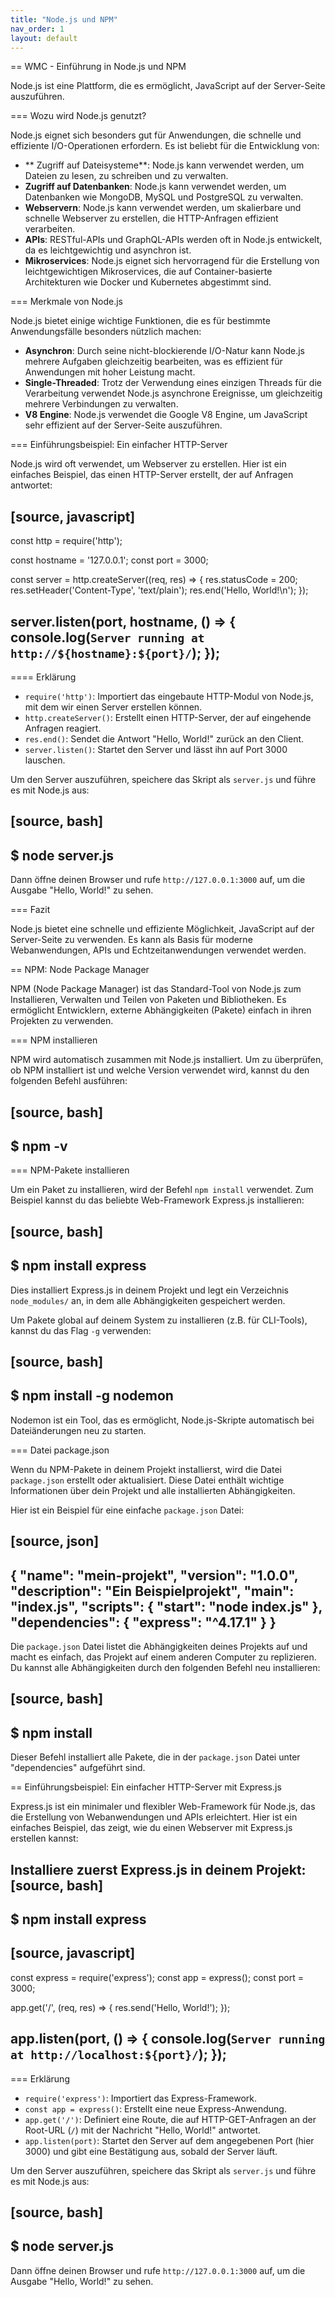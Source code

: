 ```yaml
---
title: "Node.js und NPM"
nav_order: 1
layout: default
---
```


== WMC - Einführung in Node.js und NPM

Node.js ist eine Plattform, die es ermöglicht, JavaScript auf der Server-Seite auszuführen.

=== Wozu wird Node.js genutzt?

Node.js eignet sich besonders gut für Anwendungen, die schnelle und effiziente I/O-Operationen erfordern. Es ist beliebt für die Entwicklung von:

- ** Zugriff auf Dateisysteme**: Node.js kann verwendet werden, um Dateien zu lesen, zu schreiben und zu verwalten.
- **Zugriff auf Datenbanken**: Node.js kann verwendet werden, um Datenbanken wie MongoDB, MySQL und PostgreSQL zu verwalten.
- **Webservern**: Node.js kann verwendet werden, um skalierbare und schnelle Webserver zu erstellen, die HTTP-Anfragen effizient verarbeiten.
- **APIs**: RESTful-APIs und GraphQL-APIs werden oft in Node.js entwickelt, da es leichtgewichtig und asynchron ist.
- **Mikroservices**: Node.js eignet sich hervorragend für die Erstellung von leichtgewichtigen Mikroservices, die auf Container-basierte Architekturen wie Docker und Kubernetes abgestimmt sind.

=== Merkmale von Node.js

Node.js bietet einige wichtige Funktionen, die es für bestimmte Anwendungsfälle besonders nützlich machen:

- **Asynchron**: Durch seine nicht-blockierende I/O-Natur kann Node.js mehrere Aufgaben gleichzeitig bearbeiten, was es effizient für Anwendungen mit hoher Leistung macht.
- **Single-Threaded**: Trotz der Verwendung eines einzigen Threads für die Verarbeitung verwendet Node.js asynchrone Ereignisse, um gleichzeitig mehrere Verbindungen zu verwalten.
- **V8 Engine**: Node.js verwendet die Google V8 Engine, um JavaScript sehr effizient auf der Server-Seite auszuführen.

=== Einführungsbeispiel: Ein einfacher HTTP-Server

Node.js wird oft verwendet, um Webserver zu erstellen. Hier ist ein einfaches Beispiel, das einen HTTP-Server erstellt, der auf Anfragen antwortet:

[source, javascript]
----
const http = require('http');

const hostname = '127.0.0.1';
const port = 3000;

const server = http.createServer((req, res) => {
  res.statusCode = 200;
  res.setHeader('Content-Type', 'text/plain');
  res.end('Hello, World!\n');
});

server.listen(port, hostname, () => {
  console.log(`Server running at http://${hostname}:${port}/`);
});
----

==== Erklärung

- `require('http')`: Importiert das eingebaute HTTP-Modul von Node.js, mit dem wir einen Server erstellen können.
- `http.createServer()`: Erstellt einen HTTP-Server, der auf eingehende Anfragen reagiert.
- `res.end()`: Sendet die Antwort "Hello, World!" zurück an den Client.
- `server.listen()`: Startet den Server und lässt ihn auf Port 3000 lauschen.

Um den Server auszuführen, speichere das Skript als `server.js` und führe es mit Node.js aus:

[source, bash]
----
$ node server.js
----

Dann öffne deinen Browser und rufe `http://127.0.0.1:3000` auf, um die Ausgabe "Hello, World!" zu sehen.

=== Fazit

Node.js bietet eine schnelle und effiziente Möglichkeit, JavaScript auf der Server-Seite zu verwenden. Es kann als Basis für moderne Webanwendungen, APIs und Echtzeitanwendungen verwendet werden.

== NPM: Node Package Manager

NPM (Node Package Manager) ist das Standard-Tool von Node.js zum Installieren, Verwalten und Teilen von Paketen und Bibliotheken. Es ermöglicht Entwicklern, externe Abhängigkeiten (Pakete) einfach in ihren Projekten zu verwenden.

=== NPM installieren

NPM wird automatisch zusammen mit Node.js installiert. Um zu überprüfen, ob NPM installiert ist und welche Version verwendet wird, kannst du den folgenden Befehl ausführen:

[source, bash]
----
$ npm -v
----

=== NPM-Pakete installieren

Um ein Paket zu installieren, wird der Befehl `npm install` verwendet. Zum Beispiel kannst du das beliebte Web-Framework Express.js installieren:

[source, bash]
----
$ npm install express
----

Dies installiert Express.js in deinem Projekt und legt ein Verzeichnis `node_modules/` an, in dem alle Abhängigkeiten gespeichert werden.

Um Pakete global auf deinem System zu installieren (z.B. für CLI-Tools), kannst du das Flag `-g` verwenden:

[source, bash]
----
$ npm install -g nodemon
----

Nodemon ist ein Tool, das es ermöglicht, Node.js-Skripte automatisch bei Dateiänderungen neu zu starten.

=== Datei package.json

Wenn du NPM-Pakete in deinem Projekt installierst, wird die Datei `package.json` erstellt oder aktualisiert. Diese Datei enthält wichtige Informationen über dein Projekt und alle installierten Abhängigkeiten.

Hier ist ein Beispiel für eine einfache `package.json` Datei:

[source, json]
----
{
  "name": "mein-projekt",
  "version": "1.0.0",
  "description": "Ein Beispielprojekt",
  "main": "index.js",
  "scripts": {
    "start": "node index.js"
  },
  "dependencies": {
    "express": "^4.17.1"
  }
}
----

Die `package.json` Datei listet die Abhängigkeiten deines Projekts auf und macht es einfach, das Projekt auf einem anderen Computer zu replizieren. Du kannst alle Abhängigkeiten durch den folgenden Befehl neu installieren:

[source, bash]
----
$ npm install
----

Dieser Befehl installiert alle Pakete, die in der `package.json` Datei unter "dependencies" aufgeführt sind.

== Einführungsbeispiel: Ein einfacher HTTP-Server mit Express.js

Express.js ist ein minimaler und flexibler Web-Framework für Node.js, das die Erstellung von Webanwendungen und APIs erleichtert. Hier ist ein einfaches Beispiel, das zeigt, wie du einen Webserver mit Express.js erstellen kannst:

Installiere zuerst Express.js in deinem Projekt:
[source, bash]
----
$ npm install express
----

[source, javascript]
----
const express = require('express');
const app = express();
const port = 3000;

app.get('/', (req, res) => {
  res.send('Hello, World!');
});

app.listen(port, () => {
  console.log(`Server running at http://localhost:${port}/`);
});
----

=== Erklärung

- `require('express')`: Importiert das Express-Framework.
- `const app = express()`: Erstellt eine neue Express-Anwendung.
- `app.get('/')`: Definiert eine Route, die auf HTTP-GET-Anfragen an der Root-URL (`/`) mit der Nachricht "Hello, World!" antwortet.
- `app.listen(port)`: Startet den Server auf dem angegebenen Port (hier 3000) und gibt eine Bestätigung aus, sobald der Server läuft.


Um den Server auszuführen, speichere das Skript als `server.js` und führe es mit Node.js aus:

[source, bash]
----
$ node server.js
----

Dann öffne deinen Browser und rufe `http://127.0.0.1:3000` auf, um die Ausgabe "Hello, World!" zu sehen.

